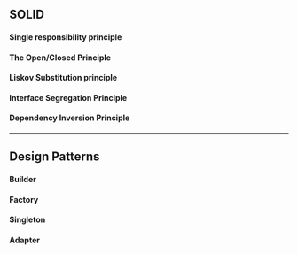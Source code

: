 ## SOLID
#### Single responsibility principle
#### The Open/Closed Principle
#### Liskov Substitution principle
#### Interface Segregation Principle
#### Dependency Inversion Principle
***
## Design Patterns
#### Builder
#### Factory
#### Singleton
#### Adapter